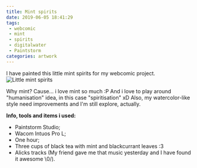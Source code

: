 ```yaml
---
title: Mint spirits
date: 2019-06-05 18:41:29
tags:
 - webcomic
 - mint
 - spirits
 - digitalwater
 - Paintstorm
categories: artwork
---
```

I have painted this little mint spirits for my webcomic project.
![Little mint spirits](https://mir-cdn.behance.net/v1/rendition/project_modules/max_1200/281b6081195197.5cf7e36501b9e.png)
<!-- more -->
Why mint? Cause... i love mint so much :P And i love to play around "humanisation" idea, in this case "spiritisation" xD
Also, my watercolor-like style need improvements and I'm still explore, actually.

**Info, tools and items i used:**

* Paintstorm Studio;
* Wacom Intuos Pro L;
* One hour;
* Three cups of black tea with mint and blackcurrant leaves :3
* Alicks tracks (My friend gave me that music yesterday and I have found it awesome \0/).
